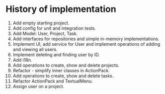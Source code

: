 History of implementation
=========================

1. Add empty starting project.
2. Add config for unit and integration tests.
3. Add Model: User, Project, Task.
4. Add interfaces for repositories and simple in-memory implementations.
5. Implement UI, add service for User and implement operations of adding and viewing all users.
6. Implement deleting and finding user by ID.
7. Add i18n.
8. Add operations to create, show and delete projects.
9. Refactor - simplify inner classes in ActionPack.
10. Add operations to create, show and delete tasks.
11. Refactor ActionPack and TextualMenu.
12. Assign user on a project.
